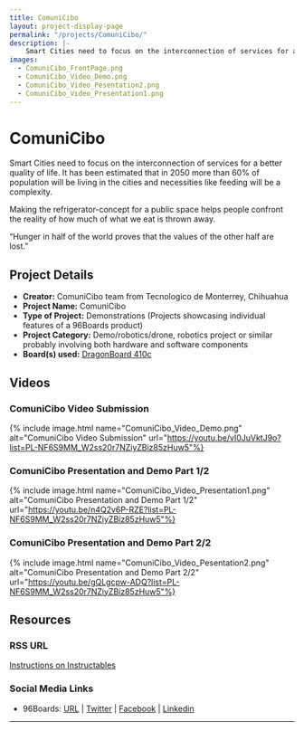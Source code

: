 ```yaml
---
title: ComuniCibo
layout: project-display-page
permalink: "/projects/ComuniCibo/"
description: |-
    Smart Cities need to focus on the interconnection of services for a better quality of life. It has been estimated that in 2050 more than 60% of population will be living in the cities and necessities like feeding will be a complexity.
images:
  - ComuniCibo_FrontPage.png
  - ComuniCibo_Video_Demo.png
  - ComuniCibo_Video_Pesentation2.png
  - ComuniCibo_Video_Presentation1.png
---
```

# ComuniCibo

Smart Cities need to focus on the interconnection of services for a better quality of life. It has been estimated that in 2050 more than 60% of population will be living in the cities and necessities like feeding will be a complexity.

Making the refrigerator-concept for a public space helps people confront the reality of how much of what we eat is thrown away.

“Hunger in half of the world proves that the values of the other half are lost.”

## Project Details

- **Creator:** ComuniCibo team from Tecnologico de Monterrey, Chihuahua
- **Project Name:** ComuniCibo
- **Type of Project:** Demonstrations (Projects showcasing individual features of a 96Boards product)
- **Project Category:** Demo/robotics/drone, robotics project or similar probably involving both hardware and software components
- **Board(s) used:** [DragonBoard 410c](https://www.96boards.org/product/dragonboard410c/)

## Videos

### ComuniCibo Video Submission
{% include image.html name="ComuniCibo_Video_Demo.png" alt="ComuniCibo Video Submission" url="https://youtu.be/vI0JuVktJ9o?list=PL-NF6S9MM_W2ss20r7NZiyZBiz85zHuw5"%}

### ComuniCibo Presentation and Demo Part 1/2
{% include image.html name="ComuniCibo_Video_Presentation1.png" alt="ComuniCibo Presentation and Demo Part 1/2" url="https://youtu.be/n4Q2v6P-RZE?list=PL-NF6S9MM_W2ss20r7NZiyZBiz85zHuw5"%}

### ComuniCibo Presentation and Demo Part 2/2
{% include image.html name="ComuniCibo_Video_Pesentation2.png" alt="ComuniCibo Presentation and Demo Part 2/2" url="https://youtu.be/gQLgcpw-ADQ?list=PL-NF6S9MM_W2ss20r7NZiyZBiz85zHuw5"%}

## Resources

### RSS URL

[Instructions on Instructables](http://www.instructables.com/id/Comuni-Cibo-Smart-Dispenser-Fridge/)

### Social Media Links

- 96Boards: [URL](https://www.96boards.org/) &#124; [Twitter](https://twitter.com/96boards) &#124; [Facebook](https://www.facebook.com/96Boards) &#124; [Linkedin](https://www.linkedin.com/showcase/6637095/)


***

